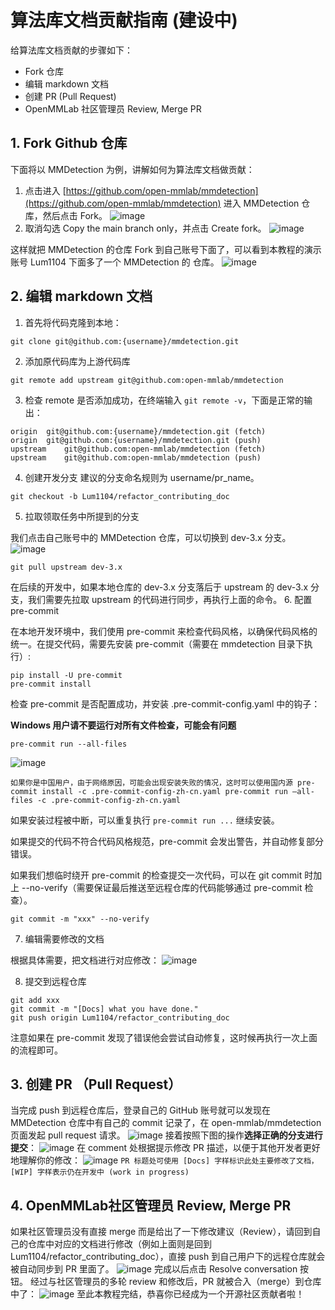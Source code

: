 # 算法库文档贡献指南 (建设中)

给算法库文档贡献的步骤如下：

* Fork 仓库
* 编辑 markdown 文档
* 创建 PR (Pull Request)
* OpenMMLab 社区管理员 Review, Merge PR

## 1. Fork Github 仓库
下面将以 MMDetection 为例，讲解如何为算法库文档做贡献：

1. 点击进入 [https://github.com/open-mmlab/mmdetection](https://github.com/open-mmlab/mmdetection) 进入 MMDetection 仓库，然后点击 Fork。
![image](https://github.com/Lum1104/OpenMMLabCamp/assets/87774050/3ee6bcf8-f7c1-404f-9413-83e1b6ac025a)
2. 取消勾选 Copy the main branch only，并点击 Create fork。
![image](https://github.com/Lum1104/OpenMMLabCamp/assets/87774050/2affc38c-b638-4ddf-bec4-1d87a8af3fb7)

这样就把 MMDetection 的仓库 Fork 到自己账号下面了，可以看到本教程的演示账号 Lum1104 下面多了一个 MMDetection 的 仓库。
![image](https://github.com/Lum1104/OpenMMLabCamp/assets/87774050/20e1f79f-f03c-4bf2-b653-f8ca554c8016)

## 2. 编辑 markdown 文档
1. 首先将代码克隆到本地：
``` shell
git clone git@github.com:{username}/mmdetection.git
```
2. 添加原代码库为上游代码库
``` shell
git remote add upstream git@github.com:open-mmlab/mmdetection
```
3.  检查 remote 是否添加成功，在终端输入 `git remote -v`，下面是正常的输出：
``` shell
origin	git@github.com:{username}/mmdetection.git (fetch)
origin	git@github.com:{username}/mmdetection.git (push)
upstream	git@github.com:open-mmlab/mmdetection (fetch)
upstream	git@github.com:open-mmlab/mmdetection (push)
```
4.  创建开发分支
建议的分支命名规则为 username/pr_name。
``` shell
git checkout -b Lum1104/refactor_contributing_doc
```
5.  拉取领取任务中所提到的分支

我们点击自己账号中的 MMDetection 仓库，可以切换到 dev-3.x 分支。
![image](https://github.com/Lum1104/OpenMMLabCamp/assets/87774050/30f5bf08-6da2-4c98-8d79-2ea251e4898f)
``` shell
git pull upstream dev-3.x
```
在后续的开发中，如果本地仓库的 dev-3.x 分支落后于 upstream 的 dev-3.x 分支，我们需要先拉取 upstream 的代码进行同步，再执行上面的命令。
6. 配置 pre-commit

在本地开发环境中，我们使用 pre-commit 来检查代码风格，以确保代码风格的统一。在提交代码，需要先安装 pre-commit（需要在 mmdetection 目录下执行）:
``` shell
pip install -U pre-commit
pre-commit install
```
检查 pre-commit 是否配置成功，并安装 .pre-commit-config.yaml 中的钩子：

**Windows 用户请不要运行对所有文件检查，可能会有问题**
``` shell
pre-commit run --all-files
```
![image](https://github.com/Lum1104/OpenMMLabCamp/assets/87774050/5cd141cf-802e-4d22-a7a2-9c8fa29f46c6)
``` note
如果你是中国用户，由于网络原因，可能会出现安装失败的情况，这时可以使用国内源 pre-commit install -c .pre-commit-config-zh-cn.yaml pre-commit run –all-files -c .pre-commit-config-zh-cn.yaml
```

如果安装过程被中断，可以重复执行 `pre-commit run ...` 继续安装。

如果提交的代码不符合代码风格规范，pre-commit 会发出警告，并自动修复部分错误。

如果我们想临时绕开 pre-commit 的检查提交一次代码，可以在 git commit 时加上 --no-verify（需要保证最后推送至远程仓库的代码能够通过 pre-commit 检查）。
``` shell
git commit -m "xxx" --no-verify
```
7. 编辑需要修改的文档

根据具体需要，把文档进行对应修改：
![image](https://github.com/Lum1104/OpenMMLabCamp/assets/87774050/e5f7653d-3c90-4e52-99aa-ea6ceb291ed3)

8. 提交到远程仓库
``` shell
git add xxx
git commit -m "[Docs] what you have done."
git push origin Lum1104/refactor_contributing_doc
```
注意如果在 pre-commit 发现了错误他会尝试自动修复，这时候再执行一次上面的流程即可。
## 3. 创建 PR （Pull Request）
当完成 push 到远程仓库后，登录自己的 GitHub 账号就可以发现在 MMDetection 仓库中有自己的 commit 记录了，在 open-mmlab/mmdetection 页面发起 pull request 请求。
![image](https://github.com/Lum1104/OpenMMLabCamp/assets/87774050/7eaae4aa-9958-4249-bc06-db1efe20a9fa)
接着按照下图的操作**选择正确的分支进行提交**：
![image](https://github.com/Lum1104/OpenMMLabCamp/assets/87774050/d7f25978-aedf-42da-983a-2cd7a90411bb)
在 comment 处根据提示修改 PR 描述，以便于其他开发者更好地理解你的修改：
![image](https://github.com/Lum1104/OpenMMLabCamp/assets/87774050/fad4b509-1f69-4fff-aec0-3f5894a53f14)
`PR 标题处可使用 [Docs] 字样标识此处主要修改了文档，[WIP] 字样表示仍在开发中 (work in progress)`
## 4. OpenMMLab社区管理员 Review, Merge PR
如果社区管理员没有直接 merge 而是给出了一下修改建议（Review），请回到自己的仓库中对应的文档进行修改（例如上面则是回到Lum1104/refactor_contributing_doc），直接 push 到自己用户下的远程仓库就会被自动同步到 PR 里面了。
![image](https://github.com/Lum1104/OpenMMLabCamp/assets/87774050/5a9b8723-8812-4ace-a9c3-1190da6954c3)
完成以后点击 Resolve conversation 按钮。
经过与社区管理员的多轮 review 和修改后，PR 就被合入（merge）到仓库中了：
![image](https://github.com/Lum1104/OpenMMLabCamp/assets/87774050/78af9d0d-199b-4743-a2ec-9f5e17811d87)
至此本教程完结，恭喜你已经成为一个开源社区贡献者啦！
